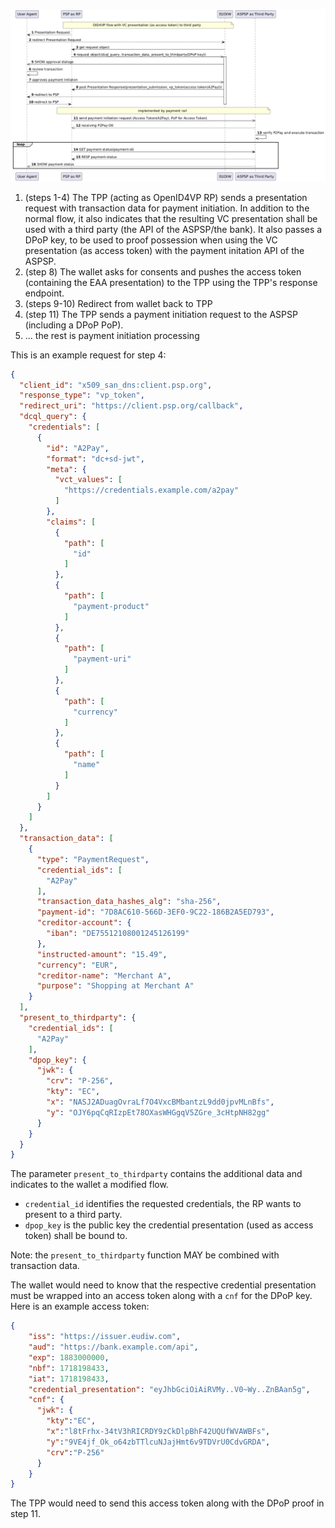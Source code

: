 
![Alt text](https://github.com/tlodderstedt/eudiw_advanced/blob/main/out/payment/delegated_sca/delegated_sca/delegated_sca.png "Payment Initiation with the EUDIW")

1. (steps 1-4) The TPP (acting as OpenID4VP RP) sends a presentation request with transaction data for payment initiation. In addition to the normal flow, it also indicates that the resulting VC presentation shall be used with a third party (the API of the ASPSP/the bank). It also passes a DPoP key, to be used to proof possession when using the VC presentation (as access token) with the payment initation API of the ASPSP. 
2. (step 8) The wallet asks for consents and pushes the access token (containing the EAA presentation) to the TPP using the TPP's response  endpoint.
3. (steps 9-10) Redirect from wallet back to TPP
4. (step 11) The TPP sends a payment initiation request to the ASPSP (including a DPoP PoP). 
5. ... the rest is payment initiation processing

This is an example request for step 4: 

```json
{
  "client_id": "x509_san_dns:client.psp.org",
  "response_type": "vp_token",
  "redirect_uri": "https://client.psp.org/callback",
  "dcql_query": {
    "credentials": [
      {
        "id": "A2Pay",
        "format": "dc+sd-jwt",
        "meta": {
          "vct_values": [
            "https://credentials.example.com/a2pay"
          ]
        },
        "claims": [
          {
            "path": [
              "id"
            ]
          },
          {
            "path": [
              "payment-product"
            ]
          },
          {
            "path": [
              "payment-uri"
            ]
          },
          {
            "path": [
              "currency"
            ]
          },
          {
            "path": [
              "name"
            ]
          }
        ]
      }
    ]
  },
  "transaction_data": [
    {
      "type": "PaymentRequest",
      "credential_ids": [
        "A2Pay"
      ],
      "transaction_data_hashes_alg": "sha-256",
      "payment-id": "7D8AC610-566D-3EF0-9C22-186B2A5ED793",
      "creditor-account": {
        "iban": "DE75512108001245126199"
      },
      "instructed-amount": "15.49",
      "currency": "EUR",
      "creditor-name": "Merchant A",
      "purpose": "Shopping at Merchant A"
    }
  ],
  "present_to_thirdparty": {
    "credential_ids": [
      "A2Pay"
    ],
    "dpop_key": {
      "jwk": {
        "crv": "P-256",
        "kty": "EC",
        "x": "NASJ2ADuagOvraLf7O4VxcBMbantzL9dd0jpvMLnBfs",
        "y": "OJY6pqCqRIzpEt78OXasWHGgqV5ZGre_3cHtpNH82gg"
      }
    }
  }
}
```

The parameter `present_to_thirdparty` contains the additional data and indicates to the wallet a modified flow. 

* `credential_id` identifies the requested credentials, the RP wants to present to a third party. 
* `dpop_key` is the public key the credential presentation (used as access token) shall be bound to. 

Note: the `present_to_thirdparty` function MAY be combined with transaction data. 

The wallet would need to know that the respective credential presentation must be wrapped into an access token along with a `cnf` for the DPoP key. Here is an example access token: 

```json
{
    "iss": "https://issuer.eudiw.com",
    "aud": "https://bank.example.com/api",
    "exp": 1883000000,
    "nbf": 1718198433,
    "iat": 1718198433,
    "credential_presentation": "eyJhbGciOiAiRVMy..V0~Wy..ZnBAan5g",
    "cnf": {
      "jwk": {
        "kty":"EC",
        "x":"l8tFrhx-34tV3hRICRDY9zCkDlpBhF42UQUfWVAWBFs",
        "y":"9VE4jf_Ok_o64zbTTlcuNJajHmt6v9TDVrU0CdvGRDA",
        "crv":"P-256"
      }
    }
}
```

The TPP would need to send this access token along with the DPoP proof in step 11.
